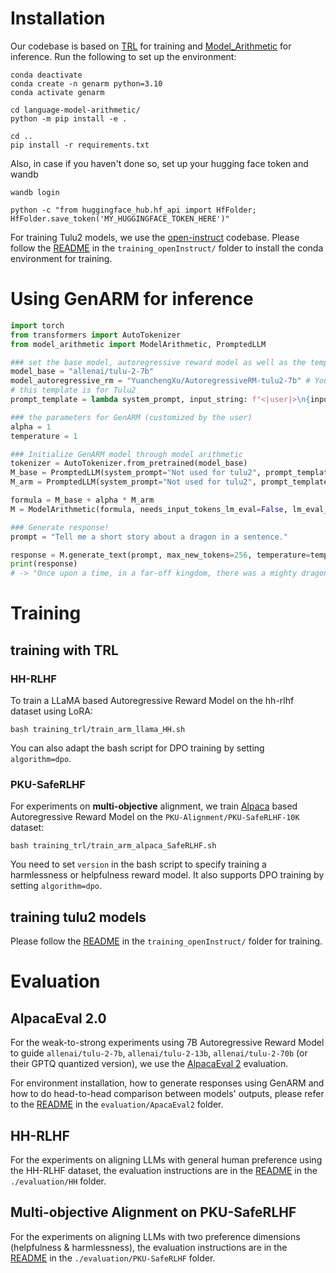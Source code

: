# Installation

Our codebase is based on [TRL](https://huggingface.co/docs/trl/index) for training and [Model_Arithmetic](https://github.com/eth-sri/language-model-arithmetic) for inference. Run the following to set up the environment:

```
conda deactivate
conda create -n genarm python=3.10
conda activate genarm

cd language-model-arithmetic/
python -m pip install -e .

cd ..
pip install -r requirements.txt
```

Also, in case if you haven't done so, set up your hugging face token and wandb
```
wandb login

python -c "from huggingface_hub.hf_api import HfFolder; HfFolder.save_token('MY_HUGGINGFACE_TOKEN_HERE')"
```

For training Tulu2 models, we use the [open-instruct](https://github.com/allenai/open-instruct) codebase. Please follow the [README](./training_openInstruct/README.md) in the `training_openInstruct/` folder to install the conda environment for training. 

# Using GenARM for inference

```python
import torch
from transformers import AutoTokenizer
from model_arithmetic import ModelArithmetic, PromptedLLM

### set the base model, autoregressive reward model as well as the template
model_base = "allenai/tulu-2-7b"
model_autoregressive_rm = "YuanchengXu/AutoregressiveRM-tulu2-7b" # Your Autoregressive RM PATH
# this template is for Tulu2 
prompt_template = lambda system_prompt, input_string: f"<|user|>\n{input_string}\n<|assistant|>\n" 

### the parameters for GenARM (customized by the user)
alpha = 1
temperature = 1

### Initialize GenARM model through model arithmetic
tokenizer = AutoTokenizer.from_pretrained(model_base)
M_base = PromptedLLM(system_prompt="Not used for tulu2", prompt_template=prompt_template, model=model_base, tokenizer=tokenizer) 
M_arm = PromptedLLM(system_prompt="Not used for tulu2", prompt_template=prompt_template, model=model_autoregressive_rm, tokenizer=tokenizer) 

formula = M_base + alpha * M_arm
M = ModelArithmetic(formula, needs_input_tokens_lm_eval=False, lm_eval_task=None, dtype=torch.bfloat16) 

### Generate response!
prompt = "Tell me a short story about a dragon in a sentence."

response = M.generate_text(prompt, max_new_tokens=256, temperature=temperature/(1+alpha), top_p=1, top_k=0, do_speculation=False)[0].removesuffix(M.tokenizer.eos_token)
print(response)
# -> "Once upon a time, in a far-off kingdom, there was a mighty dragon that guarded a treasure trove of gold and jewels, fiercely protecting it from any who dared to approach."
```

# Training

## training with TRL

### HH-RLHF

To train a LLaMA based Autoregressive Reward Model on the hh-rlhf dataset using LoRA:

```
bash training_trl/train_arm_llama_HH.sh
```
You can also adapt the bash script for DPO training by setting `algorithm=dpo`.

### PKU-SafeRLHF

For experiments on **multi-objective** alignment, we train [Alpaca](https://huggingface.co/PKU-Alignment/alpaca-7b-reproduced) based Autoregressive Reward Model on the `PKU-Alignment/PKU-SafeRLHF-10K` dataset: 

```
bash training_trl/train_arm_alpaca_SafeRLHF.sh
```

You need to set `version` in the bash script to specify training a harmlessness or helpfulness reward model. It also supports DPO training by setting `algorithm=dpo`.

## training tulu2 models 
Please follow the [README](./training_openInstruct/README.md) in the `training_openInstruct/` folder for training. 

# Evaluation

## AlpacaEval 2.0

For the weak-to-strong experiments using 7B Autoregressive Reward Model to guide `allenai/tulu-2-7b`, `allenai/tulu-2-13b`, `allenai/tulu-2-70b` (or their GPTQ quantized version), we use the [AlpacaEval 2](https://github.com/tatsu-lab/alpaca_eval) evaluation. 

For environment installation, how to generate responses using GenARM and how to do head-to-head comparison between models' outputs, please refer to the [README](./evaluation/AlpacaEval2/README.md) in the `evaluation/ApacaEval2` folder. 

## HH-RLHF

For the experiments on aligning LLMs with general human preference using the HH-RLHF dataset, the evaluation instructions are in the [README](./evaluation/HH/README.md) in the `./evaluation/HH` folder. 

## Multi-objective Alignment on PKU-SafeRLHF

For the experiments on aligning LLMs with two preference dimensions (helpfulness & harmlessness), the evaluation instructions are in the [README](./evaluation/PKU-SafeRLHF/README.md) in the `./evaluation/PKU-SafeRLHF` folder. 